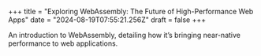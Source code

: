 +++
title = "Exploring WebAssembly: The Future of High-Performance Web Apps"
date = "2024-08-19T07:55:21.256Z"
draft = false
+++

  An introduction to WebAssembly, detailing how it’s bringing near-native performance to web applications.
        